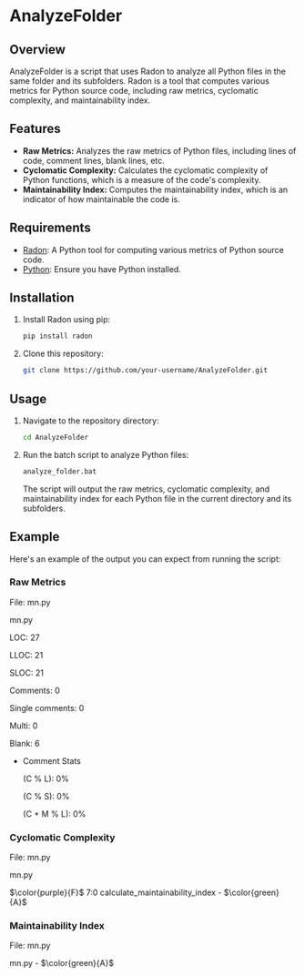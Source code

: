 # AnalyzeFolder

## Overview

AnalyzeFolder is a script that uses Radon to analyze all Python files in the same folder and its subfolders. Radon is a tool that computes various metrics for Python source code, including raw metrics, cyclomatic complexity, and maintainability index.

## Features

- **Raw Metrics:** Analyzes the raw metrics of Python files, including lines of code, comment lines, blank lines, etc.
- **Cyclomatic Complexity:** Calculates the cyclomatic complexity of Python functions, which is a measure of the code's complexity.
- **Maintainability Index:** Computes the maintainability index, which is an indicator of how maintainable the code is.

## Requirements

- [Radon](https://radon.readthedocs.io/): A Python tool for computing various metrics of Python source code.
- [Python](https://www.python.org/): Ensure you have Python installed.

## Installation

1. Install Radon using pip:
    ```sh
    pip install radon
    ```

2. Clone this repository:
    ```sh
    git clone https://github.com/your-username/AnalyzeFolder.git
    ```

## Usage

1. Navigate to the repository directory:
    ```sh
    cd AnalyzeFolder
    ```

2. Run the batch script to analyze Python files:
    ```sh
    analyze_folder.bat
    ```

    The script will output the raw metrics, cyclomatic complexity, and maintainability index for each Python file in the current directory and its subfolders.

## Example

Here's an example of the output you can expect from running the script:

### Raw Metrics
File: mn.py

mn.py

LOC: 27

LLOC: 21

SLOC: 21

Comments: 0

Single comments: 0

Multi: 0

Blank: 6


 - Comment Stats

   (C % L): 0%

   (C % S): 0%

   (C + M % L): 0%


### Cyclomatic Complexity

File: mn.py

mn.py

$\color{purple}{F}$ 7:0 calculate_maintainability_index - $\color{green}{A}$



### Maintainability Index

File: mn.py

mn.py -  $\color{green}{A}$
